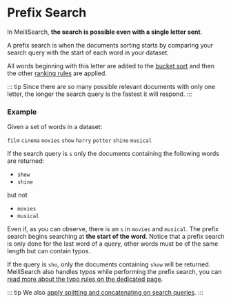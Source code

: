 # Prefix Search

In MeiliSearch, **the search is possible even with a single letter sent**.

A prefix search is when the documents sorting starts by comparing your search query with the start of each word in your dataset.

All words beginning with this letter are added to the [bucket sort](/guides/advanced_guides/bucket_sort.md) and then the other [ranking rules](/guides/advanced_guides/ranking.md#ranking-rules) are applied.

::: tip
Since there are so many possible relevant documents with only one letter, the longer the search query is the fastest it will respond.
:::

### Example

Given a set of words in a dataset:

`film` `cinema` `movies` `show` `harry` `potter` `shine` `musical`

If the search query is `s` only the documents containing the following words are returned:

- `show`
- `shine`

but not

- `movies`
- `musical`

Even if, as you can observe, there is an `s` in `movies` and `musical`. The prefix search begins searching at **the start of the word**. Notice that a prefix search is only done for the last word of a query, other words must be of the same length but can contain typos.

If the query is `sho`, only the documents containing `show` will be returned. MeiliSearch also handles typos while performing the prefix search, you can [read more about the typo rules on the dedicated page](/guides/advanced_guides/typotolerance.md#typo-tolerance-rules).

::: tip
We also [apply splitting and concatenating on search queries](/guides/advanced_guides/concat.md).
:::
